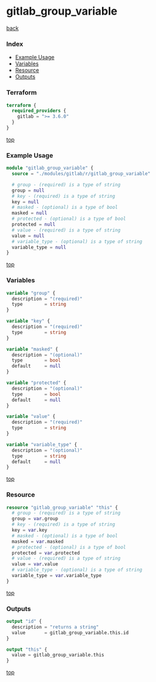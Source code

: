# gitlab_group_variable

[back](../gitlab.md)

### Index

- [Example Usage](#example-usage)
- [Variables](#variables)
- [Resource](#resource)
- [Outputs](#outputs)

### Terraform

```terraform
terraform {
  required_providers {
    gitlab = ">= 3.6.0"
  }
}
```

[top](#index)

### Example Usage

```terraform
module "gitlab_group_variable" {
  source = "./modules/gitlab/r/gitlab_group_variable"

  # group - (required) is a type of string
  group = null
  # key - (required) is a type of string
  key = null
  # masked - (optional) is a type of bool
  masked = null
  # protected - (optional) is a type of bool
  protected = null
  # value - (required) is a type of string
  value = null
  # variable_type - (optional) is a type of string
  variable_type = null
}
```

[top](#index)

### Variables

```terraform
variable "group" {
  description = "(required)"
  type        = string
}

variable "key" {
  description = "(required)"
  type        = string
}

variable "masked" {
  description = "(optional)"
  type        = bool
  default     = null
}

variable "protected" {
  description = "(optional)"
  type        = bool
  default     = null
}

variable "value" {
  description = "(required)"
  type        = string
}

variable "variable_type" {
  description = "(optional)"
  type        = string
  default     = null
}
```

[top](#index)

### Resource

```terraform
resource "gitlab_group_variable" "this" {
  # group - (required) is a type of string
  group = var.group
  # key - (required) is a type of string
  key = var.key
  # masked - (optional) is a type of bool
  masked = var.masked
  # protected - (optional) is a type of bool
  protected = var.protected
  # value - (required) is a type of string
  value = var.value
  # variable_type - (optional) is a type of string
  variable_type = var.variable_type
}
```

[top](#index)

### Outputs

```terraform
output "id" {
  description = "returns a string"
  value       = gitlab_group_variable.this.id
}

output "this" {
  value = gitlab_group_variable.this
}
```

[top](#index)